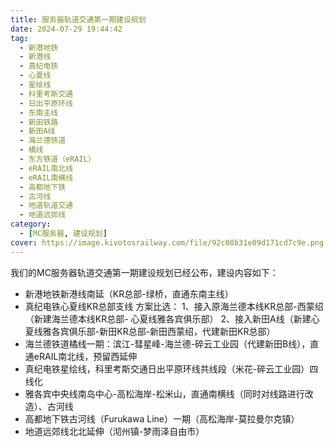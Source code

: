 ```yaml
---
title: 服务器轨道交通第一期建设规划
date: 2024-07-29 19:44:42
tag:
  - 新港地铁
  - 新港线
  - 真纪电铁
  - 心夏线
  - 星绘线
  - 科里考斯交通
  - 日出平原环线
  - 东南主线
  - 新田铁路
  - 新田A线
  - 海兰德铁道
  - 橘线
  - 东方铁道（eRAIL）
  - eRAIL南北线
  - eRAIL南横线
  - 高都地下铁
  - 古河线
  - 地道轨道交通
  - 地道远郊线
category:
  - [MC服务器, 建设规划]
cover: https://image.kivotosrailway.com/file/92c08b31e89d171cd7c9e.png 
---
```

我们的MC服务器轨道交通第一期建设规划已经公布，建设内容如下：
* 新港地铁新港线南延（KR总部-绿桥，直通东南主线）
* 真纪电铁心夏线KR总部支线
方案比选：
1、接入原海兰德本线KR总部-西蒙绍（新建海兰德本线KR总部- 心夏线雅各宾俱乐部）
2、接入新田A线（新建心夏线雅各宾俱乐部-新田KR总部-新田西蒙绍，代建新田KR总部）
* 海兰德铁道橘线一期：滨江-彗星峰-海兰德-碎云工业园（代建新田B线），直通eRAIL南北线，预留西延伸
* 真纪电铁星绘线，科里考斯交通日出平原环线共线段（米花-碎云工业园）四线化
* 雅各宾中央线南岛中心-高松海岸-松米山，直通南横线（同时对线路进行改造）、古河线
* 高都地下铁古河线（Furukawa Line）一期（高松海岸-莫拉曼尔克镇）
* 地道远郊线北北延伸（沏州镇-梦雨泽自由市）